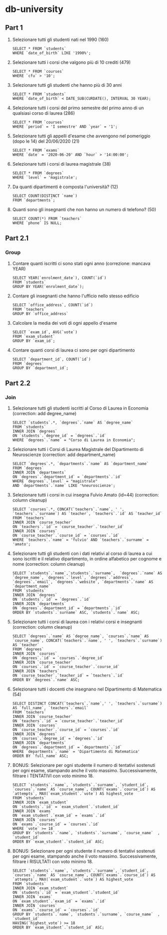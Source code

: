 # db-university

## Part 1

1. Selezionare tutti gli studenti nati nel 1990 (160)
   ```MYSQL
   SELECT * FROM `students`
   WHERE `date_of_birth` LIKE '1990%';
   ```
2. Selezionare tutti i corsi che valgono più di 10 crediti (479)
   ```MYSQL
   SELECT * FROM `courses`
   WHERE `cfu` > '10';
   ```
3. Selezionare tutti gli studenti che hanno più di 30 anni
   ```MYSQL
   SELECT * FROM `students`
   WHERE `date_of_birth` < DATE_SUB(CURDATE(), INTERVAL 30 YEAR);
   ```
4. Selezionare tutti i corsi del primo semestre del primo anno di un qualsiasi corso di laurea (286)
   ```MYSQL
   SELECT * FROM `courses`
   WHERE `period` = 'I semestre' AND `year` = '1';
   ```
5. Selezionare tutti gli appelli d'esame che avvengono nel pomeriggio (dopo le 14) del 20/06/2020 (21)
   ```MYSQL
   SELECT * FROM `exams`
   WHERE `date` = '2020-06-20' AND `hour` > '14:00:00';
   ```
6. Selezionare tutti i corsi di laurea magistrale (38)
   ```MYSQL
   SELECT * FROM `degrees`
   WHERE `level` = 'magistrale';
   ```
7. Da quanti dipartimenti è composta l'università? (12)
   ```MYSQL
   SELECT COUNT(DISTINCT `name`)
   FROM `departments`;
   ```
8. Quanti sono gli insegnanti che non hanno un numero di telefono? (50)
   ```MYSQL
   SELECT COUNT(*) FROM `teachers`
   WHERE `phone` IS NULL;
   ```

## Part 2.1

### Group

1. Contare quanti iscritti ci sono stati ogni anno (correzione: mancava YEAR)
   ```MYSQL
   SELECT YEAR(`enrolment_date`), COUNT(`id`)
   FROM `students`
   GROUP BY YEAR(`enrolment_date`);
   ```
2. Contare gli insegnanti che hanno l'ufficio nello stesso edificio
   ```MYSQL
   SELECT `office_address`, COUNT(`id`)
   FROM `teachers`
   GROUP BY `office_address`
   ```
3. Calcolare la media dei voti di ogni appello d'esame
   ```MYSQL
   SELECT `exam_id`, AVG(`vote`)
   FROM `exam_student`
   GROUP BY `exam_id`;
   ```
4. Contare quanti corsi di laurea ci sono per ogni dipartimento
   ```MYSQL
   SELECT `department_id`, COUNT(`id`)
   FROM `degrees`
   GROUP BY `department_id`;
   ```

## Part 2.2

### Join

1. Selezionare tutti gli studenti iscritti al Corso di Laurea in Economia (correction: add degree_name)
   ```MYSQL
   SELECT `students`.*, `degrees`.`name` AS `degree_name`
   FROM `students`
   INNER JOIN `degrees`
   ON `students`.`degree_id` = `degrees`.`id`
   WHERE `degrees`.`name` = "Corso di Laurea in Economia";
   ```
2. Selezionare tutti i Corsi di Laurea Magistrale del Dipartimento di Neuroscienze (correction: add department_name)
   ```MYSQL
   SELECT `degrees`.*, `departments`.`name` AS `department_name`
   FROM `degrees`
   INNER JOIN `departments`
   ON `degrees`.`department_id` = `departments`.`id`
   WHERE `degrees`.`level` = "magistrale"
   AND `departments`.`name` LIKE '%neuroscienze';
   ```
3. Selezionare tutti i corsi in cui insegna Fulvio Amato (id=44) (correction: column cleanup)
   ```MYSQL
   SELECT `courses`.*, CONCAT(`teachers`.`name`, ' ', `teachers`.`surname`) AS `teacher`, `teachers`.`id` AS `teacher_id`
   FROM `teachers`
   INNER JOIN `course_teacher`
   ON `teachers`.`id` = `course_teacher`.`teacher_id`
   INNER JOIN `courses`
   ON `course_teacher`.`course_id` = `courses`.`id`
   WHERE `teachers`.`name` = 'fulvio' AND `teachers`.`surname` = 'amato';
   ```
4. Selezionare tutti gli studenti con i dati relativi al corso di laurea a cui sono iscritti e il relativo dipartimento, in ordine alfabetico per cognome e nome (correction: column cleanup)
   ```MYSQL
   SELECT `students`.`name`,`students`.`surname`,  `degrees`.`name` AS `degree_name`, `degrees`.`level`, `degrees`.`address`, `degrees`.`email`, `degrees`.`website`, `departments`.`name` AS `department_name`
   FROM `students`
   INNER JOIN `degrees`
   ON `students`.`id` = `degrees`.`id`
   INNER JOIN `departments`
   ON `degrees`.`department_id` = `departments`.`id`
   ORDER BY `students`.`surname` ASC, `students`.`name` ASC;
   ```
5. Selezionare tutti i corsi di laurea con i relativi corsi e insegnanti (correction: column cleanup)
   ```MYSQL
   SELECT `degrees`.`name` AS `degree_name`, `courses`.`name` AS `course_name`, CONCAT(`teachers`.`name`, ' ', `teachers`.`surname`) AS `teacher`
   FROM `degrees`
   INNER JOIN `courses`
   ON `degrees`.`id` = `courses`.`degree_id`
   INNER JOIN `course_teacher`
   ON `courses`.`id` = `course_teacher`.`course_id`
   INNER JOIN `teachers`
   ON `course_teacher`.`teacher_id` = `teachers`.`id`
   ORDER BY `degrees`.`name` ASC;
   ```
6. Selezionare tutti i docenti che insegnano nel Dipartimento di Matematica (54)
   ```MYSQL
   SELECT DISTINCT CONCAT(`teachers`.`name`,' ', `teachers`.`surname`) AS `full_name`, `teachers`.`email`
   FROM `teachers`
   INNER JOIN `course_teacher`
   ON `teachers`.`id` = `course_teacher`.`teacher_id`
   INNER JOIN `courses`
   ON `course_teacher`.`course_id` = `courses`.`id`
   INNER JOIN `degrees`
   ON `courses`.`degree_id` = `degrees`.`id`
   INNER JOIN `departments`
   ON `degrees`.`department_id` = `departments`.`id`
   WHERE `departments`.`name` = 'Dipartimento di Matematica'
   ORDER BY `full_name` ASC;
   ```
7. BONUS: Selezionare per ogni studente il numero di tentativi sostenuti per ogni esame, stampando anche il voto massimo. Successivamente, filtrare i TENTATIVI con voto minimo 18.
   ```MYSQL
   SELECT `students`.`name`, `students`.`surname`, `student_id`, `courses`.`name` AS `course_name`, COUNT(`exams`.`course_id`) AS `attempts`, MAX(`exam_student`.`vote`) AS highest_vote
   FROM `students`
   INNER JOIN `exam_student`
   ON `students`.`id` = `exam_student`.`student_id`
   INNER JOIN `exams`
   ON `exam_student`.`exam_id` = `exams`.`id`
   INNER JOIN `courses`
   ON `exams`.`course_id` = `courses`.`id`
   WHERE `vote` >= 18
   GROUP BY `students`.`name`, `students`.`surname`, `course_name`  , `student_id`
   ORDER BY `exam_student`.`student_id` ASC;
   ```
8. BONUS: Selezionare per ogni studente il numero di tentativi sostenuti per ogni esame, stampando anche il voto massimo. Successivamente, filtrare i RISULTATI con voto minimo 18.
   ```MYSQL
   SELECT `students`.`name`, `students`.`surname`, `student_id`, `courses`.`name` AS `course_name`, COUNT(`exams`.`course_id`) AS `attempts`, MAX(`exam_student`.`vote`) AS highest_vote
   FROM `students`
   INNER JOIN `exam_student`
   ON `students`.`id` = `exam_student`.`student_id`
   INNER JOIN `exams`
   ON `exam_student`.`exam_id` = `exams`.`id`
   INNER JOIN `courses`
   ON `exams`.`course_id` = `courses`.`id`
   GROUP BY `students`.`name`, `students`.`surname`, `course_name`  , `student_id`
   HAVING(`highest_vote`) >= 18
   ORDER BY `exam_student`.`student_id` ASC;
   ```
